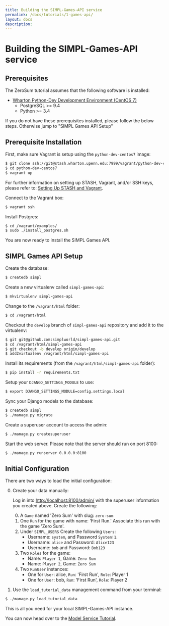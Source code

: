```yaml
---
title: Building the SIMPL-Games-API service
permalink: /docs/tutorials/1-games-api/
layout: docs
description:
---
```


# Building the SIMPL-Games-API service

## Prerequisites

The ZeroSum tutorial assumes that the following software is installed:

* [Wharton Python-Dev Development Environment (CentOS 7)](https://stash.wharton.upenn.edu/projects/VAGRANT/repos/python-dev-centos7/browse)
	* PostgreSQL >= 9.4
	* Python >= 3.4

If you do not have these prerequisites installed, please follow the below steps.  Otherwise jump to "SIMPL Games API Setup"

## Prerequisite Installation

First, make sure Vagrant is setup using the `python-dev-centos7` image:

```bash
$ git clone ssh://git@stash.wharton.upenn.edu:7999/vagrant/python-dev-centos7.git
$ cd python-dev-centos7
$ vagrant up
```

For further information on setting up STASH, Vagrant, and/or SSH keys, please refer to: [Setting Up STASH and Vagrant](https://confluence.wharton.upenn.edu/display/PD/Setting+Up+STASH+and+Vagrant).

Connect to the Vagrant box:

```bash
$ vagrant ssh
```

Install Postgres:

```bash
$ cd /vagrant/examples/
$ sudo ./install_postgres.sh
```

You are now ready to install the SIMPL Games API.

## SIMPL Games API Setup

Create the database:

```bash
$ createdb simpl
```

Create a new virtualenv called `simpl-games-api`:

```bash
$ mkvirtualenv simpl-games-api
```

Change to the `/vagrant/html` folder:

```bash
$ cd /vagrant/html
```

Checkout the `develop` branch of `simpl-games-api` repository and add it to the virtualenv:

```bash
$ git git@github.com:simplworld/simpl-games-api.git
$ cd /vagrant/html/simpl-games-api
$ git checkout -b develop origin/develop
$ add2virtualenv /vagrant/html/simpl-games-api
```

Install its requirements (from the `/vagrant/html/simpl-games-api` folder):

```bash
$ pip install -r requirements.txt
```

Setup your `DJANGO_SETTINGS_MODULE` to use:

```bash
$ export DJANGO_SETTINGS_MODULE=config.settings.local
```

Sync your Django models to the database:

```bash
$ createdb simpl
$ ./manage.py migrate
```

Create a superuser account to access the admin:

```bash
$ ./manage.py createsuperuser
```

Start the web server. Please note that the server should run on port 8100:

```bash
$ ./manage.py runserver 0.0.0.0:8100
```

## Initial Configuration

There are two ways to load the initial configuration:

0. Create your data manually:

    Log in into [http://localhost:8100/admin/](http://localhost:8100/admin/) with the superuser information you created above.  Create the following:

    0. A `Game` named 'Zero Sum' with slug: `zero-sum`
    0. One `Run` for the game with name: 'First Run.'  Associate this run with the game 'Zero Sum'.
    0. Under `SIMPL_USERS` Create the following `Users`:
	    - Username: `system`, and Password `System!1`.
        - Username: `alice` and Password: `Alice123`
        - Username: `bob` and Password: `Bob123`
    0. Two `Roles` for the game:
        - Name: `Player 1`, Game: `Zero Sum`
        - Name: `Player 2`, Game: `Zero Sum`
    0. Two `RunUser` instances:
        - One for `User`: alice, `Run`: 'First Run', `Role`: Player 1
        - One for `User`: bob, `Run`: 'First Run', `Role`: Player 2

0. Use the `load_tutorial_data` management command from your terminal:

```bash
$ ./manage.py load_tutorial_data
```

This is all you need for your local SIMPL-Games-API instance.

You can now head over to the [Model Service Tutorial](./2.-modelservice.md).
